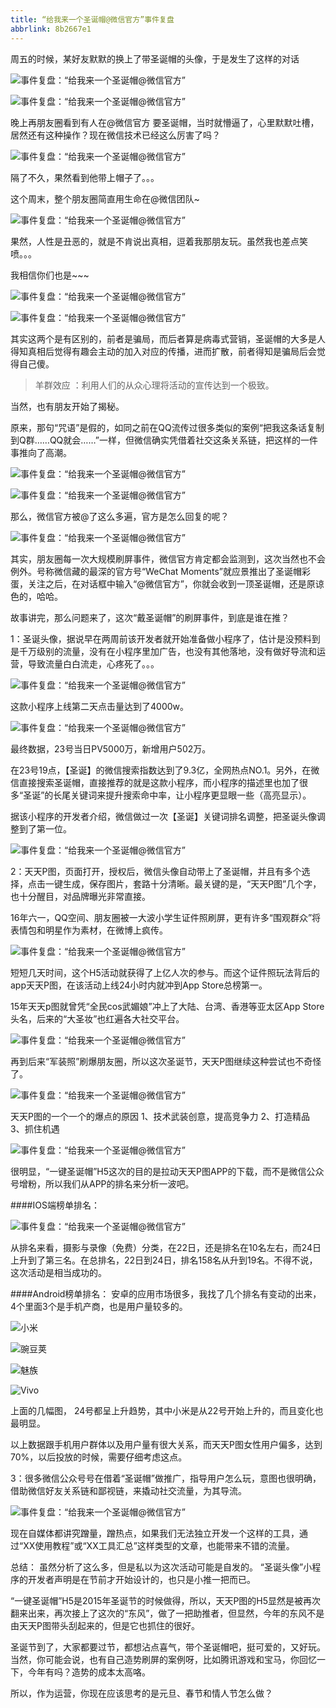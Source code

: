 ```yaml
---
title: “给我来一个圣诞帽@微信官方”事件复盘
abbrlink: 8b2667e1
---
```



周五的时候，某好友默默的换上了带圣诞帽的头像，于是发生了这样的对话

![事件复盘：“给我来一个圣诞帽@微信官方”](http://upload-images.jianshu.io/upload_images/7754034-bf4efe571f0a7bf8.jpg?imageMogr2/auto-orient/strip%7CimageView2/2/w/1240)

![事件复盘：“给我来一个圣诞帽@微信官方”](http://upload-images.jianshu.io/upload_images/7754034-dfb3cd077e97a3c8.jpg?imageMogr2/auto-orient/strip%7CimageView2/2/w/1240)

晚上再朋友圈看到有人在@微信官方 要圣诞帽，当时就懵逼了，心里默默吐槽，居然还有这种操作？现在微信技术已经这么厉害了吗？

![事件复盘：“给我来一个圣诞帽@微信官方”](http://upload-images.jianshu.io/upload_images/7754034-17913740e42b93ca.jpg?imageMogr2/auto-orient/strip%7CimageView2/2/w/1240)

隔了不久，果然看到他带上帽子了。。。

这个周末，整个朋友圈简直用生命在@微信团队~

![事件复盘：“给我来一个圣诞帽@微信官方”](http://upload-images.jianshu.io/upload_images/7754034-08d0da37523973cd.jpg?imageMogr2/auto-orient/strip%7CimageView2/2/w/1240)

果然，人性是丑恶的，就是不肯说出真相，逗着我那朋友玩。虽然我也差点笑喷。。。

我相信你们也是~~~

![事件复盘：“给我来一个圣诞帽@微信官方”](http://upload-images.jianshu.io/upload_images/7754034-d2747bbcb6db8a3d.jpg?imageMogr2/auto-orient/strip%7CimageView2/2/w/1240)

![事件复盘：“给我来一个圣诞帽@微信官方”](http://upload-images.jianshu.io/upload_images/7754034-c0a791a43193cfd8.png?imageMogr2/auto-orient/strip%7CimageView2/2/w/1240)

其实这两个是有区别的，前者是骗局，而后者算是病毒式营销，圣诞帽的大多是人得知真相后觉得有趣会主动的加入对应的传播，进而扩散，前者得知是骗局后会觉得自己傻。

>羊群效应 ：利用人们的从众心理将活动的宣传达到一个极致。

当然，也有朋友开始了揭秘。

原来，那句“咒语”是假的，如同之前在QQ流传过很多类似的案例“把我这条话复制到Q群……QQ就会……”一样，但微信确实凭借着社交这条关系链，把这样的一件事推向了高潮。

![事件复盘：“给我来一个圣诞帽@微信官方”](http://upload-images.jianshu.io/upload_images/7754034-816d33e0d5dec091.jpg?imageMogr2/auto-orient/strip%7CimageView2/2/w/1240)

![事件复盘：“给我来一个圣诞帽@微信官方”](http://upload-images.jianshu.io/upload_images/7754034-fc525dbb41408d1d.jpg?imageMogr2/auto-orient/strip%7CimageView2/2/w/1240)

那么，微信官方被@了这么多遍，官方是怎么回复的呢？

![事件复盘：“给我来一个圣诞帽@微信官方”](http://upload-images.jianshu.io/upload_images/7754034-d0c99b4e1a6b179e.jpg?imageMogr2/auto-orient/strip%7CimageView2/2/w/1240)

其实，朋友圈每一次大规模刷屏事件，微信官方肯定都会监测到，这次当然也不会例外。号称微信藏的最深的官方号“WeChat Moments”就应景推出了圣诞帽彩蛋，关注之后，在对话框中输入“@微信官方”，你就会收到一顶圣诞帽，还是原谅色的，哈哈。

故事讲完，那么问题来了，这次“戴圣诞帽”的刷屏事件，到底是谁在推？

1：圣诞头像，据说早在两周前该开发者就开始准备做小程序了，估计是没预料到是千万级别的流量，没有在小程序里加广告，也没有其他落地，没有做好导流和运营，导致流量白白流走，心疼死了。。。

![事件复盘：“给我来一个圣诞帽@微信官方”](http://upload-images.jianshu.io/upload_images/7754034-81f1fbc105a9109e.jpg?imageMogr2/auto-orient/strip%7CimageView2/2/w/1240)

这款小程序上线第二天点击量达到了4000w。

![事件复盘：“给我来一个圣诞帽@微信官方”](http://upload-images.jianshu.io/upload_images/7754034-d5be6b25097c206d.jpg?imageMogr2/auto-orient/strip%7CimageView2/2/w/1240)

最终数据，23号当日PV5000万，新增用户502万。

在23号19点，【圣诞】的微信搜索指数达到了9.3亿，全网热点NO.1。另外，在微信直接搜索圣诞帽，直接推荐的就是这款小程序，而小程序的描述里也加了很多“圣诞”的长尾关键词来提升搜索命中率，让小程序更显眼一些（高亮显示）。

据该小程序的开发者介绍，微信做过一次【圣诞】关键词排名调整，把圣诞头像调整到了第一位。

![事件复盘：“给我来一个圣诞帽@微信官方”](http://upload-images.jianshu.io/upload_images/7754034-26c14574ce013ec1.jpg?imageMogr2/auto-orient/strip%7CimageView2/2/w/1240)


2：天天P图，页面打开，授权后，微信头像自动带上了圣诞帽，并且有多个选择，点击一键生成，保存图片，套路十分清晰。最关键的是，“天天P图”几个字，也十分醒目，对品牌曝光非常直接。

16年六一，QQ空间、朋友圈被一大波小学生证件照刷屏，更有许多“围观群众”将表情包和明星作为素材，在微博上疯传。

![事件复盘：“给我来一个圣诞帽@微信官方”](http://upload-images.jianshu.io/upload_images/7754034-4d4f80f7f723802d.jpg?imageMogr2/auto-orient/strip%7CimageView2/2/w/1240)

短短几天时间，这个H5活动就获得了上亿人次的参与。而这个证件照玩法背后的app天天P图，在该活动上线24小时内就冲到App Store总榜第一。

15年天天p图就曾凭“全民cos武媚娘”冲上了大陆、台湾、香港等亚太区App Store头名，后来的“大圣妆”也红遍各大社交平台。

![事件复盘：“给我来一个圣诞帽@微信官方”](http://upload-images.jianshu.io/upload_images/7754034-dd5a9eda76e45d99.jpg?imageMogr2/auto-orient/strip%7CimageView2/2/w/1240)

再到后来“军装照”刷爆朋友圈，所以这次圣诞节，天天P图继续这种尝试也不奇怪了。

![事件复盘：“给我来一个圣诞帽@微信官方”](http://upload-images.jianshu.io/upload_images/7754034-3cee46ece9fa7a44.jpg?imageMogr2/auto-orient/strip%7CimageView2/2/w/1240)

天天P图的一个一个的爆点的原因
1、技术武装创意，提高竞争力
2、打造精品
3、抓住机遇

![事件复盘：“给我来一个圣诞帽@微信官方”](http://upload-images.jianshu.io/upload_images/7754034-515ea07b213be421.jpg?imageMogr2/auto-orient/strip%7CimageView2/2/w/1240)

很明显，“一键圣诞帽”H5这次的目的是拉动天天P图APP的下载，而不是微信公众号增粉，所以我们从APP的排名来分析一波吧。

####IOS端榜单排名：

![事件复盘：“给我来一个圣诞帽@微信官方”](http://upload-images.jianshu.io/upload_images/7754034-95ba129262e2935a.jpg?imageMogr2/auto-orient/strip%7CimageView2/2/w/1240)

从排名来看，摄影与录像（免费）分类，在22日，还是排名在10名左右，而24日上升到了第三名。在总排名，22日到24日，排名158名从升到19名。不得不说，这次活动是相当成功的。

####Android榜单排名：
安卓的应用市场很多，我找了几个排名有变动的出来，4个里面3个是手机产商，也是用户量较多的。

![小米](http://upload-images.jianshu.io/upload_images/7754034-75c14fee60b4259b.jpg?imageMogr2/auto-orient/strip%7CimageView2/2/w/1240)

![豌豆荚](http://upload-images.jianshu.io/upload_images/7754034-1939ff55d1ea518e.jpg?imageMogr2/auto-orient/strip%7CimageView2/2/w/1240)

![魅族](http://upload-images.jianshu.io/upload_images/7754034-7000efa1bbf9860b.jpg?imageMogr2/auto-orient/strip%7CimageView2/2/w/1240)

![Vivo](http://upload-images.jianshu.io/upload_images/7754034-b508c3632e33806c.jpg?imageMogr2/auto-orient/strip%7CimageView2/2/w/1240)

上面的几幅图， 24号都呈上升趋势，其中小米是从22号开始上升的，而且变化也最明显。

以上数据跟手机用户群体以及用户量有很大关系，而天天P图女性用户偏多，达到70%，以后投放的时候，需要仔细考虑这点。

3：很多微信公众号号在借着“圣诞帽”做推广，指导用户怎么玩，意图也很明确，借助微信好友关系链和鄙视链，来撬动社交流量，为其导流。

![事件复盘：“给我来一个圣诞帽@微信官方”](http://upload-images.jianshu.io/upload_images/7754034-fcd87d20a616f17b.jpg?imageMogr2/auto-orient/strip%7CimageView2/2/w/1240)

现在自媒体都讲究蹭量，蹭热点，如果我们无法独立开发一个这样的工具，通过“XX使用教程”或“XX工具汇总”这样类型的文章，也能带来不错的流量。

总结：
虽然分析了这么多，但是私以为这次活动可能是自发的。
“圣诞头像”小程序的开发者声明是在节前才开始设计的，也只是小推一把而已。

“一键圣诞帽”H5是2015年圣诞节的时候做得，所以，天天P图的H5显然是被再次翻来出来，再次接上了这次的“东风”，做了一把助推者，但显然，今年的东风不是由天天P图带头刮起来的，但是它也抓住的很好。

圣诞节到了，大家都要过节，都想沾点喜气，带个圣诞帽吧，挺可爱的，又好玩。当然，你可能会说，也有自己造势刷屏的案例呀，比如腾讯游戏和宝马，你回忆一下，今年有吗？造势的成本太高咯。

所以，作为运营，你现在应该思考的是元旦、春节和情人节怎么做？
